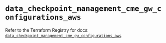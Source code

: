 # `data_checkpoint_management_cme_gw_configurations_aws`

Refer to the Terraform Registry for docs: [`data_checkpoint_management_cme_gw_configurations_aws`](https://registry.terraform.io/providers/checkpointsw/checkpoint/2.11.0/docs/data-sources/management_cme_gw_configurations_aws).
